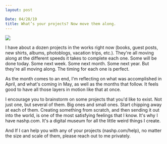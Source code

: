 ```yaml
---
layout: post

Date: 04/28/19
title: What’s your projects? Now move them along.
---
```


![][image-1]

I have about a dozen projects in the works right now (books, guest posts, new shirts, albums, photoblogs, vacation trips, etc.). They're all moving along at the different speeds it takes to complete each one. Some will be done today. Some next week. Some next month. Some next year. But they're all moving along. The timing for each one is perfect.

As the month comes to an end, I'm reflecting on what was accomplished in April, and what's coming in May, as well as the months that follow. It feels good to have all those layers in motion like that at once.

I encourage you to brainstorm on some projects that you'd like to exist. Not just one, but several of them. Big ones and small ones. Start chipping away at each of them. Creating something from scratch, and then sending it out into the world, is one of the most satisfying feelings that I know. It's why I have nashp.com. It's a digital museum for all the little weird things I create.

And If I can help you with any of your projects (nashp.com/help), no matter the size and scale of them, please reach out to me privately.

[image-1]:	https://i.imgur.com/DsR8jd3.jpg